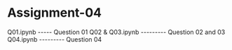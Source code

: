 # Assignment-04
Q01.ipynb ----- Question 01  Q02 & Q03.ipynb --------- Question 02 and 03  Q04.ipynb --------- Question 04


